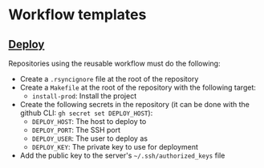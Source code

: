# Workflow templates

## [Deploy](.github/workflows/deploy.yml)

Repositories using the reusable workflow must do the following:
- Create a `.rsyncignore` file at the root of the repository
- Create a `Makefile` at the root of the repository with the following target:
    - `install-prod`: Install the project
- Create the following secrets in the repository (it can be done with the github CLI: `gh secret set DEPLOY_HOST`):
    - `DEPLOY_HOST`: The host to deploy to
    - `DEPLOY_PORT`: The SSH port
    - `DEPLOY_USER`: The user to deploy as
    - `DEPLOY_KEY`: The private key to use for deployment
- Add the public key to the server's `~/.ssh/authorized_keys` file
